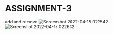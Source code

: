 # ASSIGNMENT-3
add and remove 
![Screenshot 2022-04-15 022542](https://user-images.githubusercontent.com/101120105/163493666-d48c79de-fd29-4be9-8277-8c607cc8d21e.png)
![Screenshot 2022-04-15 022632](https://user-images.githubusercontent.com/101120105/163493674-ab789c41-1041-4f8c-9252-b3448aaef6a1.png)
